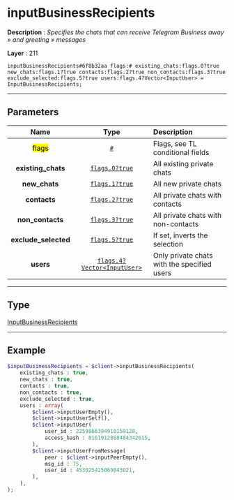 # inputBusinessRecipients

**Description** : *Specifies the chats that can receive Telegram Business away &raquo; and greeting &raquo; messages*

**Layer** : 211

```tl
inputBusinessRecipients#6f8b32aa flags:# existing_chats:flags.0?true new_chats:flags.1?true contacts:flags.2?true non_contacts:flags.3?true exclude_selected:flags.5?true users:flags.4?Vector<InputUser> = InputBusinessRecipients;
```

---

## Parameters

| Name | Type | Description |
| :---: | :---: | :--- |
| <mark>flags</mark> | [`#`](type/#) | Flags, see TL conditional fields |
| **existing_chats** | [`flags.0?true`](type/true) | All existing private chats |
| **new_chats** | [`flags.1?true`](type/true) | All new private chats |
| **contacts** | [`flags.2?true`](type/true) | All private chats with contacts |
| **non_contacts** | [`flags.3?true`](type/true) | All private chats with non-contacts |
| **exclude_selected** | [`flags.5?true`](type/true) | If set, inverts the selection |
| **users** | [`flags.4?Vector<InputUser>`](type/InputUser) | Only private chats with the specified users |

---

## Type

[InputBusinessRecipients](type/InputBusinessRecipients)

---

## Example

```php
$inputBusinessRecipients = $client->inputBusinessRecipients(
	existing_chats : true,
	new_chats : true,
	contacts : true,
	non_contacts : true,
	exclude_selected : true,
	users : array(
		$client->inputUserEmpty(),
		$client->inputUserSelf(),
		$client->inputUser(
			user_id : 2259866394910159128,
			access_hash : 8161912868484342615,
		),
		$client->inputUserFromMessage(
			peer : $client->inputPeerEmpty(),
			msg_id : 75,
			user_id : 453025425069843021,
		),
	),
);
```